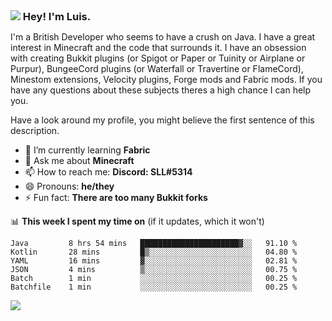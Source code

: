 <h3 style="margin: auto;"><img src="https://avatars.githubusercontent.com/u/39528861?s=48&v=4" ></img> Hey! I'm Luis.</h3>

I'm a British Developer who seems to have a crush on Java. I have a great interest in Minecraft and the code that surrounds it. I have an obsession with creating Bukkit plugins (or Spigot or Paper or Tuinity or Airplane or Purpur), BungeeCord plugins (or Waterfall or Travertine or FlameCord), Minestom extensions, Velocity plugins, Forge mods and Fabric mods. If you have any questions about these subjects theres a high chance I can help you.
  
Have a look around my profile, you might believe the first sentence of this description.

- 🌱 I’m currently learning **Fabric**
- 💬 Ask me about **Minecraft**
- 📫 How to reach me: **Discord: SLL#5314**
- 😄 Pronouns: **he/they**
- ⚡ Fun fact: **There are too many Bukkit forks**

📊 **This week I spent my time on** (if it updates, which it won't)
<!--START_SECTION:waka-->

```text
Java         8 hrs 54 mins   ██████████████████████▓░░   91.10 %
Kotlin       28 mins         █▒░░░░░░░░░░░░░░░░░░░░░░░   04.80 %
YAML         16 mins         ▓░░░░░░░░░░░░░░░░░░░░░░░░   02.81 %
JSON         4 mins          ▒░░░░░░░░░░░░░░░░░░░░░░░░   00.75 %
Batch        1 min           ░░░░░░░░░░░░░░░░░░░░░░░░░   00.25 %
Batchfile    1 min           ░░░░░░░░░░░░░░░░░░░░░░░░░   00.25 %
```

<!--END_SECTION:waka-->

<a href="https://sllcoding.dev"><img src="https://github-readme-stats.vercel.app/api?username=SLLCoding&show_icons=true&theme=great-gatsby" /></a>
